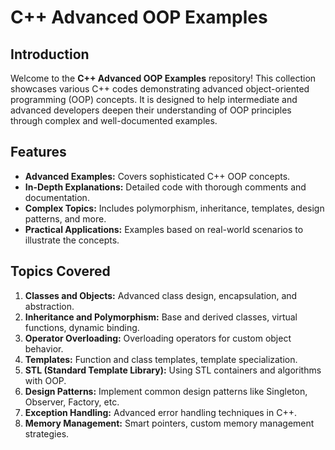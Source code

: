 # C++ Advanced OOP Examples

## Introduction

Welcome to the **C++ Advanced OOP Examples** repository! This collection showcases various C++ codes demonstrating advanced object-oriented programming (OOP) concepts. It is designed to help intermediate and advanced developers deepen their understanding of OOP principles through complex and well-documented examples.

## Features

- **Advanced Examples:** Covers sophisticated C++ OOP concepts.
- **In-Depth Explanations:** Detailed code with thorough comments and documentation.
- **Complex Topics:** Includes polymorphism, inheritance, templates, design patterns, and more.
- **Practical Applications:** Examples based on real-world scenarios to illustrate the concepts.

## Topics Covered

1. **Classes and Objects:** Advanced class design, encapsulation, and abstraction.
2. **Inheritance and Polymorphism:** Base and derived classes, virtual functions, dynamic binding.
3. **Operator Overloading:** Overloading operators for custom object behavior.
4. **Templates:** Function and class templates, template specialization.
5. **STL (Standard Template Library):** Using STL containers and algorithms with OOP.
6. **Design Patterns:** Implement common design patterns like Singleton, Observer, Factory, etc.
7. **Exception Handling:** Advanced error handling techniques in C++.
8. **Memory Management:** Smart pointers, custom memory management strategies.
